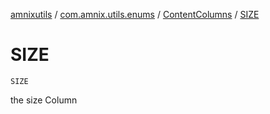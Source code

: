 [amnixutils](../../index.md) / [com.amnix.utils.enums](../index.md) / [ContentColumns](index.md) / [SIZE](./-s-i-z-e.md)

# SIZE

`SIZE`

the size Column

